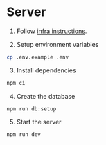 # Server

1. Follow [infra instructions](../infra/README.md).

2. Setup environment variables

```sh
cp .env.example .env
```

3. Install dependencies

```sh
npm ci
```

4. Create the database

```
npm run db:setup
```

5. Start the server

```
npm run dev
```
